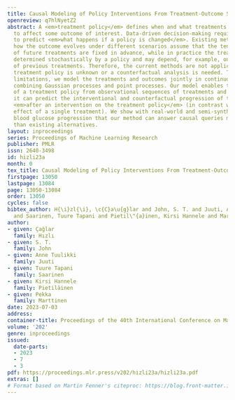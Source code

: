 ```yaml
---
title: Causal Modeling of Policy Interventions From Treatment-Outcome Sequences
openreview: q7hlNyetZ2
abstract: A <em>treatment policy</em> defines when and what treatments are applied
  to affect some outcome of interest. Data-driven decision-making requires the ability
  to predict <em>what happens if a policy is changed</em>. Existing methods that predict
  how the outcome evolves under different scenarios assume that the tentative sequences
  of future treatments are fixed in advance, while in practice the treatments are
  determined stochastically by a policy and may depend, for example, on the efficiency
  of previous treatments. Therefore, the current methods are not applicable if the
  treatment policy is unknown or a counterfactual analysis is needed. To handle these
  limitations, we model the treatments and outcomes jointly in continuous time, by
  combining Gaussian processes and point processes. Our model enables the estimation
  of a treatment policy from observational sequences of treatments and outcomes, and
  it can predict the interventional and counterfactual progression of the outcome
  <em>after an intervention on the treatment policy</em> (in contrast with the causal
  effect of a single treatment). We show with real-world and semi-synthetic data on
  blood glucose progression that our method can answer causal queries more accurately
  than existing alternatives.
layout: inproceedings
series: Proceedings of Machine Learning Research
publisher: PMLR
issn: 2640-3498
id: hizli23a
month: 0
tex_title: Causal Modeling of Policy Interventions From Treatment-Outcome Sequences
firstpage: 13050
lastpage: 13084
page: 13050-13084
order: 13050
cycles: false
bibtex_author: H{\i}zl{\i}, \c{C}a\u{g}lar and John, S. T. and Juuti, Anne Tuulikki
  and Saarinen, Tuure Tapani and Pietil\"{a}inen, Kirsi Hannele and Marttinen, Pekka
author:
- given: Çağlar
  family: Hızlı
- given: S. T.
  family: John
- given: Anne Tuulikki
  family: Juuti
- given: Tuure Tapani
  family: Saarinen
- given: Kirsi Hannele
  family: Pietiläinen
- given: Pekka
  family: Marttinen
date: 2023-07-03
address: 
container-title: Proceedings of the 40th International Conference on Machine Learning
volume: '202'
genre: inproceedings
issued:
  date-parts:
  - 2023
  - 7
  - 3
pdf: https://proceedings.mlr.press/v202/hizli23a/hizli23a.pdf
extras: []
# Format based on Martin Fenner's citeproc: https://blog.front-matter.io/posts/citeproc-yaml-for-bibliographies/
---
```


